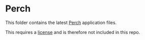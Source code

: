 # Perch
This folder contains the latest [Perch](http://grabaperch.com) application files.

This requires a [license](https://grabaperch.com/buy) and is therefore not included in this repo.